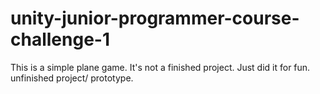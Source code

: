 # unity-junior-programmer-course-challenge-1
This is a simple plane game. It's not a finished project. Just did it for fun. unfinished project/ prototype.
